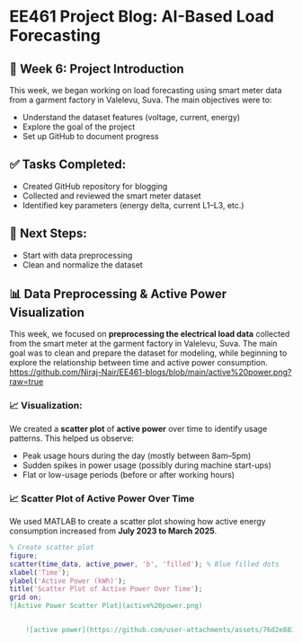 # EE461 Project Blog: AI-Based Load Forecasting

## 📅 Week 6: Project Introduction

This week, we began working on load forecasting using smart meter data from a garment factory in Valelevu, Suva. The main objectives were to:
- Understand the dataset features (voltage, current, energy)
- Explore the goal of the project
- Set up GitHub to document progress

## ✅ Tasks Completed:
- Created GitHub repository for blogging
- Collected and reviewed the smart meter dataset
- Identified key parameters (energy delta, current L1–L3, etc.)

## 📝 Next Steps:
- Start with data preprocessing
- Clean and normalize the dataset

## 📊 Data Preprocessing & Active Power Visualization

This week, we focused on **preprocessing the electrical load data** collected from the smart meter at the garment factory in Valelevu, Suva. The main goal was to clean and prepare the dataset for modeling, while beginning to explore the relationship between time and active power consumption.
https://github.com/Niraj-Nair/EE461-blogs/blob/main/active%20power.png?raw=true

### 📈 Visualization:
We created a **scatter plot** of **active power** over time to identify usage patterns. This helped us observe:
- Peak usage hours during the day (mostly between 8am–5pm)
- Sudden spikes in power usage (possibly during machine start-ups)
- Flat or low-usage periods (before or after working hours)
### 📈 Scatter Plot of Active Power Over Time

We used MATLAB to create a scatter plot showing how active energy consumption increased from **July 2023 to March 2025**.

```matlab
% Create scatter plot
figure;
scatter(time_data, active_power, 'b', 'filled'); % Blue filled dots
xlabel('Time');
ylabel('Active Power (kWh)');
title('Scatter Plot of Active Power Over Time');
grid on;
![Active Power Scatter Plot](active%20power.png)


    ![active power](https://github.com/user-attachments/assets/76d2e883-3d78-4286-8ea9-dc8d396d69e2)





